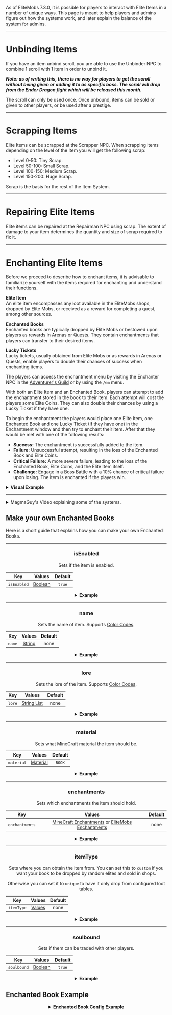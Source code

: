 As of EliteMobs 7.3.0, it is possible for players to interact with Elite Items in a number of unique ways. This page is meant to help players and admins figure out how the systems work, and later explain the balance of the system for admins.


***

# Unbinding Items

If you have an item unbind scroll, you are able to use the Unbinder NPC to combine 1 scroll with 1 item in order to unbind it.

***Note: as of writing this, there is no way for players to get the scroll without being given or adding it to as specific boss. The scroll will drop from the Ender Dragon fight which will be released this month.***

The scroll can only be used once. Once unbound, items can be sold or given to other players, or be used after a prestige.

***

# Scrapping Items

Elite Items can be scrapped at the Scrapper NPC. When scrapping items depending on the level of the item you will get the following scrap:

- Level 0-50: Tiny Scrap.
- Level 50-100: Small Scrap.
- Level 100-150: Medium Scrap.
- Level 150-200: Huge Scrap.

Scrap is the basis for the rest of the Item System.

***

# Repairing Elite Items

Elite items can be repaired at the Repairman NPC using scrap. The extent of damage to your item determines the quantity and size of scrap required to fix it.

***

# Enchanting Elite Items

Before we proceed to describe how to enchant items, it is advisable to familiarize yourself with the items required for enchanting and understand their functions.

**Elite Item**
</br>An elite item encompasses any loot available in the EliteMobs shops, dropped by Elite Mobs, or received as a reward for completing a quest, among other sources.

**Enchanted Books**
</br>Enchanted books are typically dropped by Elite Mobs or bestowed upon players as rewards in Arenas or Quests. They contain enchantments that players can transfer to their desired items.

**Lucky Tickets**
</br>Lucky tickets, usually obtained from Elite Mobs or as rewards in Arenas or Quests, enable players to double their chances of success when enchanting items.

The players can access the enchantment menu by visiting the Enchanter NPC in the [Adventurer's Guild]($language$/elitemobs/adventurers_guild_world.md) or by using the `/em` menu.
 
With both an Elite Item and an Enchanted Book, players can attempt to add the enchantment stored in the book to their item. Each attempt will cost the players some Elite Coins. They can also double their chances by using a Lucky Ticket if they have one.

To begin the enchantment the players would place one Elite Item, one Enchanted Book and one Lucky Ticket (If they have one) in the Enchantment window and then try to enchant their item. After that they would be met with one of the following results: 

- **Success:** The enchantment is successfully added to the item.
- **Failure:** Unsuccessful attempt, resulting in the loss of the Enchanted Book and Elite Coins.
- **Critical Failure:** A more severe failure, leading to the loss of the Enchanted Book, Elite Coins, and the Elite Item itself.
- **Challenge:** Engage in a Boss Battle with a 10% chance of critical failure upon losing. The item is enchanted if the players win.

<details>

<summary><b>Visual Example</b></summary>

<div align="center">

<video autoplay loop muted>
  <source src="../../../img/wiki/enchant_example.webm" type="video/webm">
  Your browser does not support the video tag.
</video>

</div>

</details>

***

<details>
  <summary>MagmaGuy's Video explaining some of the systems.</summary>

  <div style="text-align: center;">
    <iframe width="560" height="315" src="https://www.youtube.com/embed/MtfeS6fq0Pw" frameborder="0" allowfullscreen></iframe>
  </div>

</details>

## Make your own Enchanted Books

Here is a short guide that explains how you can make your own Enchanted Books.

<div align="center">

***

### isEnabled

Sets if the item is enabled.

| Key         |      Values       | Default |
|-------------|:-----------------:|:-------:|
| `isEnabled` | [Boolean](#boolean) | `true`  |

<details> 

<summary><b>Example</b></summary>

<div align="left">

```yml
isEnabled: true
```

</div>

</details>

***

### name

Sets the name of item. Supports [Color Codes](#color_codes).

| Key         |      Values       | Default |
|-------------|:-----------------:|:-------:|
| `name` | [String](#string) |  none   |

<details> 

<summary><b>Example</b></summary>

<div align="left">

```yml
name: '&aElite Custom Enchanted Book'
```

<div align="center">

![create_book_name.jpg](../../../img/wiki/create_book_name.jpg)

</div>

</div>

</details>

***

### lore

Sets the lore of the item. Supports [Color Codes](#color_codes).

| Key         |           Values            | Default |
|-------------|:---------------------------:|:-------:|
| `lore` | [String List](#string_list) |  none   |

<details> 

<summary><b>Example</b></summary>

<div align="left">

```yml
lore:
- '&2Use this custom book to'
- '&2enchant items at the enchanter!'
```

<div align="center">

![create_book_lore.jpg](../../../img/wiki/create_book_lore.jpg)

</div>

</div>

</details>

***

### material

Sets what MineCraft material the item should be.

| Key         |      Values       | Default |
|-------------|:-----------------:|:-------:|
| `material` | [Material](#material) | `BOOK`  |

<details> 

<summary><b>Example</b></summary>

<div align="left">

```yml
material: BOOK
```

<div align="center">

![create_book_material.jpg](../../../img/wiki/create_book_material.jpg)

</div>

</div>

</details>

***

### enchantments

Sets which enchantments the item should hold.

| Key         |    Values    | Default |
|-------------|:------------:|:-------:|
| `enchantments` | [MineCraft Enchantments](https://hub.spigotmc.org/javadocs/spigot/org/bukkit/enchantments/Enchantment.html) or [EliteMobs Enchantments]($language$/elitemobs/custom_enchantments_list.md) |  none   |

<details> 

<summary><b>Example</b></summary>

<div align="left">

```yml
enchantments:
- EARTHQUAKE,1
- LUCK,1
```

<div align="center">

![create_book_enchantments.jpg](../../../img/wiki/create_book_enchantments.jpg)

</div>

</div>

</details>

***

### itemType

Sets where you can obtain the item from. You can set this to `custom` if you want your book to be dropped by random elites and sold in shops. 

Otherwise you can set it to `unique` to have it only drop from configured loot tables.

| Key         |    Values    | Default |
|-------------|:------------:|:-------:|
| `itemType` | [Values]($language$/elitemobs/creating_items.md&section=itemtype) |  none   |

<details> 

<summary><b>Example</b></summary>

<div align="left">

```yml
itemType: custom
```

</div>

</details>

***

### soulbound

Sets if them can be traded with other players.

| Key         |    Values    | Default |
|-------------|:------------:|:-------:|
| `soulbound` | [Boolean](#boolean) | `true`  |

<details> 

<summary><b>Example</b></summary>

<div align="left">

```yml
soulbound: true
```

</div>

</details>

</div>

## Enchanted Book Example

<div align="center">

<details> 

<summary><b>Enchanted Book Config Example</b></summary>

<div align="left">

```yml
isEnabled: true
material: BOOK
name: '&5Excellent Mining Enchanted Book'
lore:
- '&2Used to enchant items at the enchanter!'
enchantments:
- MENDING,1
- DRILLING,1
itemType: UNIQUE
soulbound: false
```

As you can see making your Enchanted Books is not that complicated. Most of the settings are regular settings you would use when creating an [item]($language$/elitemobs/creating_items.md).

Except that of course here our main focus would be the `enchantments` section. Our example book has one MineCraft enchantment `MENDING` and one EliteMobs enchantment `DRILLING`.

This would make our example book an excellent book you would want to use on a pickaxe.

</div>

</details>

</div>
